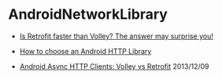 # AndroidNetworkLibrary

* [Is Retrofit faster than Volley? The answer may surprise you!](https://medium.com/@ali.muzaffar/is-retrofit-faster-than-volley-the-answer-may-surprise-you-4379bc589d7c)

* [How to choose an Android HTTP Library](https://appdevelopermagazine.com/how-to-choose-an-android-http-library/)

* [Android Async HTTP Clients: Volley vs Retrofit](http://instructure.github.io/blog/2013/12/09/volley-vs-retrofit/) 2013/12/09
